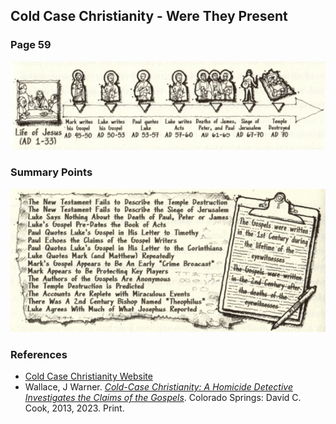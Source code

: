 ## Cold Case Christianity - Were They Present

### Page 59

![TimeLine](images/timeline.png)

### Summary Points

![Points](images/points.png)

### References

- [Cold Case Christianity Website](http://www.coldcasechristianity.com/)
- Wallace, J Warner. [*Cold-Case Christianity: A Homicide Detective Investigates the Claims of the Gospels*](https://www.amazon.com/Cold-Case-Christianity-Updated-Expanded-Investigates/dp/0830785302/ref=sr_1_1?crid=2BNS25EFI1OP5&dib=eyJ2IjoiMSJ9.4BYw5fChhn4B2MedCvplrCe-BQIq7P-i3_KCbZczEAdAdG7Qu1xfMeXUncQAchXu-2OZ3oShefX6dbNOtYi3w_bxu9_8-Coi6r8oJuci46XD33MyyciX__jWJa8gSfM5mIYVawOlhGlhcEq6Sa51e3iA8aFulEeeLX9_V2u-jeN21EfvbOrjIdBTNIrnWasTy41IzSv1ZZZ48dBwAHOCqg7FdCwW6UJs8FaiSB18hSM.YLCgOhNusANiUvOvjk44Wl4UVYmm0-qoz48Bm4B7_AI&dib_tag=se&keywords=cold+case+christianity+by+j.+warner+wallace&qid=1710001778&sprefix=cold+case%2Caps%2C153&sr=8-1). Colorado Springs: David C. Cook, 2013, 2023. Print.